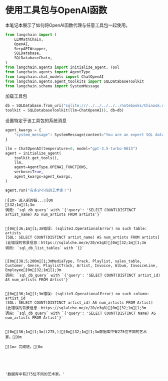 # 使用工具包与OpenAI函数

本笔记本展示了如何将OpenAI函数代理与任意工具包一起使用。


```python
from langchain import (
    LLMMathChain,
    OpenAI,
    SerpAPIWrapper,
    SQLDatabase,
    SQLDatabaseChain,
)
from langchain.agents import initialize_agent, Tool
from langchain.agents import AgentType
from langchain.chat_models import ChatOpenAI
from langchain.agents.agent_toolkits import SQLDatabaseToolkit
from langchain.schema import SystemMessage
```

加载工具包


```python
db = SQLDatabase.from_uri("sqlite:///../../../../../notebooks/Chinook.db")
toolkit = SQLDatabaseToolkit(llm=ChatOpenAI(), db=db)
```

设置特定于该工具包的系统消息


```python
agent_kwargs = {
    "system_message": SystemMessage(content="You are an expert SQL data analyst.")
}
```


```python
llm = ChatOpenAI(temperature=0, model="gpt-3.5-turbo-0613")
agent = initialize_agent(
    toolkit.get_tools(), 
    llm, 
    agent=AgentType.OPENAI_FUNCTIONS, 
    verbose=True, 
    agent_kwargs=agent_kwargs,
)
```


```python
agent.run("有多少不同的艺术家？")
```

    
    
    [1m> 进入新的链...[0m
    [32;1m[1;3m
    调用: `sql_db_query` with `{'query': 'SELECT COUNT(DISTINCT artist_name) AS num_artists FROM artists'}`
    
    
    [0m[36;1m[1;3m错误: (sqlite3.OperationalError) no such table: artists
    [SQL: SELECT COUNT(DISTINCT artist_name) AS num_artists FROM artists]
    (此错误的背景信息：https://sqlalche.me/e/20/e3q8)[0m[32;1m[1;3m
    调用: `sql_db_list_tables` with `{}`
    
    
    [0m[38;5;200m[1;3mMediaType, Track, Playlist, sales_table, Customer, Genre, PlaylistTrack, Artist, Invoice, Album, InvoiceLine, Employee[0m[32;1m[1;3m
    调用: `sql_db_query` with `{'query': 'SELECT COUNT(DISTINCT artist_id) AS num_artists FROM Artist'}`
    
    
    [0m[36;1m[1;3m错误: (sqlite3.OperationalError) no such column: artist_id
    [SQL: SELECT COUNT(DISTINCT artist_id) AS num_artists FROM Artist]
    (此错误的背景信息：https://sqlalche.me/e/20/e3q8)[0m[32;1m[1;3m
    调用: `sql_db_query` with `{'query': 'SELECT COUNT(DISTINCT Name) AS num_artists FROM Artist'}`
    
    
    [0m[36;1m[1;3m[(275,)][0m[32;1m[1;3m数据库中有275位不同的艺术家。[0m
    
    [1m> 完成链。[0m
    




    '数据库中有275位不同的艺术家。'




```python

```
